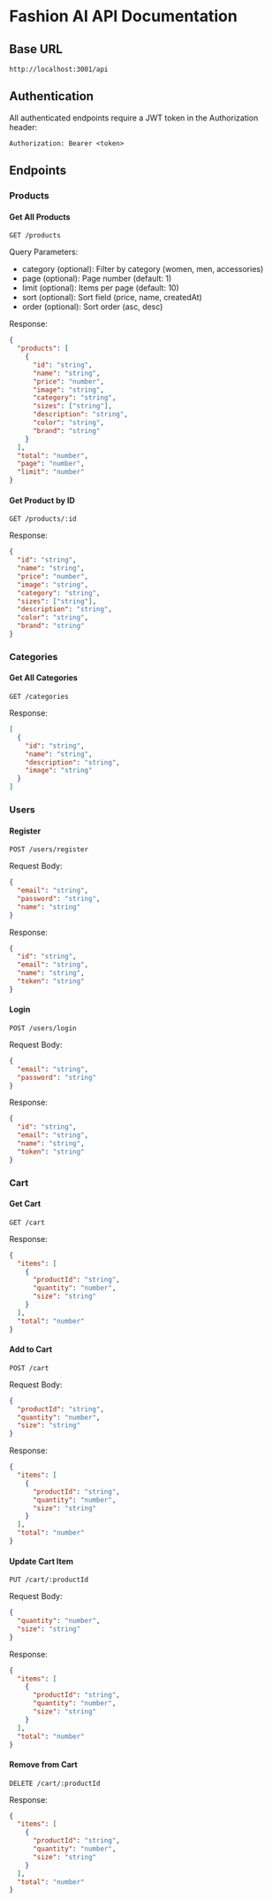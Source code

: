 # Fashion AI API Documentation

## Base URL
```
http://localhost:3001/api
```

## Authentication
All authenticated endpoints require a JWT token in the Authorization header:
```
Authorization: Bearer <token>
```

## Endpoints

### Products

#### Get All Products
```
GET /products
```
Query Parameters:
- category (optional): Filter by category (women, men, accessories)
- page (optional): Page number (default: 1)
- limit (optional): Items per page (default: 10)
- sort (optional): Sort field (price, name, createdAt)
- order (optional): Sort order (asc, desc)

Response:
```json
{
  "products": [
    {
      "id": "string",
      "name": "string",
      "price": "number",
      "image": "string",
      "category": "string",
      "sizes": ["string"],
      "description": "string",
      "color": "string",
      "brand": "string"
    }
  ],
  "total": "number",
  "page": "number",
  "limit": "number"
}
```

#### Get Product by ID
```
GET /products/:id
```

Response:
```json
{
  "id": "string",
  "name": "string",
  "price": "number",
  "image": "string",
  "category": "string",
  "sizes": ["string"],
  "description": "string",
  "color": "string",
  "brand": "string"
}
```

### Categories

#### Get All Categories
```
GET /categories
```

Response:
```json
[
  {
    "id": "string",
    "name": "string",
    "description": "string",
    "image": "string"
  }
]
```

### Users

#### Register
```
POST /users/register
```

Request Body:
```json
{
  "email": "string",
  "password": "string",
  "name": "string"
}
```

Response:
```json
{
  "id": "string",
  "email": "string",
  "name": "string",
  "token": "string"
}
```

#### Login
```
POST /users/login
```

Request Body:
```json
{
  "email": "string",
  "password": "string"
}
```

Response:
```json
{
  "id": "string",
  "email": "string",
  "name": "string",
  "token": "string"
}
```

### Cart

#### Get Cart
```
GET /cart
```

Response:
```json
{
  "items": [
    {
      "productId": "string",
      "quantity": "number",
      "size": "string"
    }
  ],
  "total": "number"
}
```

#### Add to Cart
```
POST /cart
```

Request Body:
```json
{
  "productId": "string",
  "quantity": "number",
  "size": "string"
}
```

Response:
```json
{
  "items": [
    {
      "productId": "string",
      "quantity": "number",
      "size": "string"
    }
  ],
  "total": "number"
}
```

#### Update Cart Item
```
PUT /cart/:productId
```

Request Body:
```json
{
  "quantity": "number",
  "size": "string"
}
```

Response:
```json
{
  "items": [
    {
      "productId": "string",
      "quantity": "number",
      "size": "string"
    }
  ],
  "total": "number"
}
```

#### Remove from Cart
```
DELETE /cart/:productId
```

Response:
```json
{
  "items": [
    {
      "productId": "string",
      "quantity": "number",
      "size": "string"
    }
  ],
  "total": "number"
}
``` 